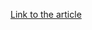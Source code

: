 [Link to the article](https://seguranca-informatica.pt/threat-analysis-the-emergent-ursa-trojan-impacts-many-countries-using-a-sophisticated-loader/)
